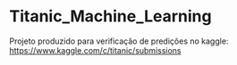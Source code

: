# Titanic_Machine_Learning

Projeto produzido para verificação de predições no kaggle: https://www.kaggle.com/c/titanic/submissions

